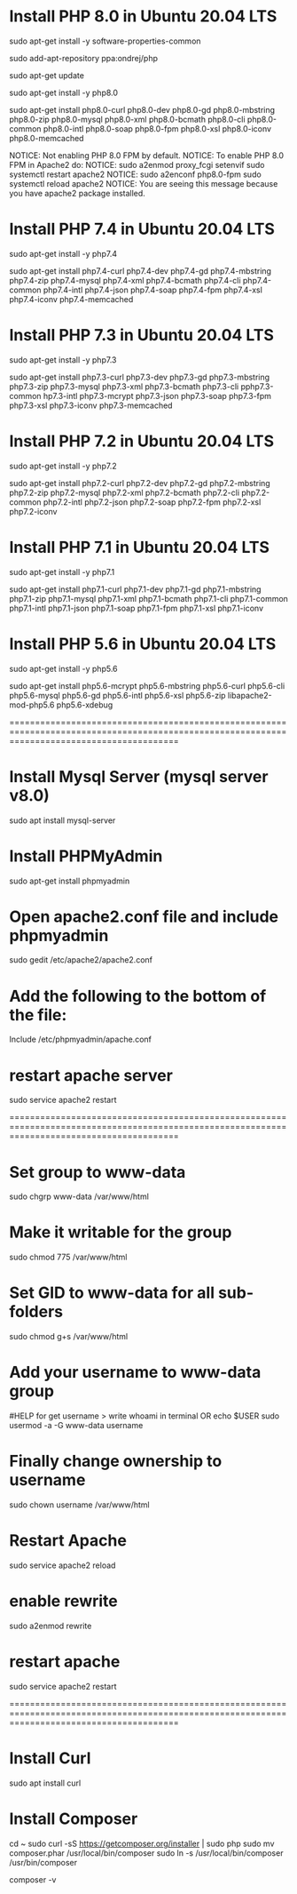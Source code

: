 # Install PHP 8.0 in Ubuntu 20.04 LTS

sudo apt-get install -y software-properties-common

sudo add-apt-repository ppa:ondrej/php

sudo apt-get update

sudo apt-get install -y php8.0

sudo apt-get install php8.0-curl php8.0-dev php8.0-gd php8.0-mbstring php8.0-zip php8.0-mysql php8.0-xml php8.0-bcmath php8.0-cli php8.0-common php8.0-intl php8.0-soap php8.0-fpm php8.0-xsl php8.0-iconv php8.0-memcached

NOTICE: Not enabling PHP 8.0 FPM by default.
NOTICE: To enable PHP 8.0 FPM in Apache2 do:
NOTICE: sudo a2enmod proxy_fcgi setenvif
sudo systemctl restart apache2
NOTICE: sudo a2enconf php8.0-fpm
sudo systemctl reload apache2
NOTICE: You are seeing this message because you have apache2 package installed.

# Install PHP 7.4 in Ubuntu 20.04 LTS
sudo apt-get install -y php7.4

sudo apt-get install php7.4-curl php7.4-dev php7.4-gd php7.4-mbstring php7.4-zip php7.4-mysql php7.4-xml php7.4-bcmath php7.4-cli php7.4-common php7.4-intl php7.4-json php7.4-soap php7.4-fpm php7.4-xsl php7.4-iconv php7.4-memcached


# Install PHP 7.3 in Ubuntu 20.04 LTS
sudo apt-get install -y php7.3

sudo apt-get install php7.3-curl php7.3-dev php7.3-gd php7.3-mbstring php7.3-zip php7.3-mysql php7.3-xml php7.3-bcmath php7.3-cli pphp7.3-common hp7.3-intl php7.3-mcrypt php7.3-json php7.3-soap php7.3-fpm php7.3-xsl php7.3-iconv php7.3-memcached


# Install PHP 7.2 in Ubuntu 20.04 LTS
sudo apt-get install -y php7.2

sudo apt-get install php7.2-curl php7.2-dev php7.2-gd php7.2-mbstring php7.2-zip php7.2-mysql php7.2-xml php7.2-bcmath php7.2-cli php7.2-common php7.2-intl php7.2-json php7.2-soap php7.2-fpm php7.2-xsl php7.2-iconv

# Install PHP 7.1 in Ubuntu 20.04 LTS
sudo apt-get install -y php7.1

sudo apt-get install php7.1-curl php7.1-dev php7.1-gd php7.1-mbstring php7.1-zip php7.1-mysql php7.1-xml php7.1-bcmath php7.1-cli php7.1-common php7.1-intl php7.1-json php7.1-soap php7.1-fpm php7.1-xsl php7.1-iconv


# Install PHP 5.6 in Ubuntu 20.04 LTS
sudo apt-get install -y php5.6

sudo apt-get install php5.6-mcrypt php5.6-mbstring php5.6-curl php5.6-cli php5.6-mysql php5.6-gd php5.6-intl php5.6-xsl php5.6-zip libapache2-mod-php5.6 php5.6-xdebug

=============================================================================================================================================

# Install Mysql Server (mysql server v8.0)
sudo apt install mysql-server

# Install PHPMyAdmin
sudo apt-get install phpmyadmin

# Open apache2.conf file and include phpmyadmin
sudo gedit /etc/apache2/apache2.conf

# Add the following to the bottom of the file:
Include /etc/phpmyadmin/apache.conf

# restart apache server
sudo service apache2 restart

=============================================================================================================================================

# Set group to www-data
sudo chgrp www-data /var/www/html

# Make it writable for the group
sudo chmod 775 /var/www/html

# Set GID to www-data for all sub-folders
sudo chmod g+s /var/www/html

# Add your username to www-data group 
#HELP for get username > write whoami in terminal OR echo $USER
sudo usermod -a -G www-data username

# Finally change ownership to username
sudo chown username /var/www/html

# Restart Apache
sudo service apache2 reload

# enable rewrite
sudo a2enmod rewrite

# restart apache
sudo service apache2 restart

=============================================================================================================================================

# Install Curl
sudo apt install curl
 
# Install Composer
cd ~
sudo curl -sS https://getcomposer.org/installer | sudo php
sudo mv composer.phar /usr/local/bin/composer
sudo ln -s /usr/local/bin/composer /usr/bin/composer

composer -v
